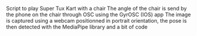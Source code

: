 Script to play Super Tux Kart with a chair
The angle of the chair is send by the phone on the chair through OSC using the GyrOSC (IOS) app
The image is captured using a webcam positionned in portrait orientation, the pose is then detected with the MediaPipe library and a bit of code
